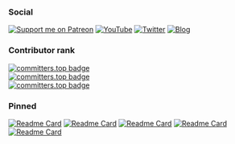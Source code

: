 ### Social

[![Support me on Patreon](https://img.shields.io/badge/Patreon-Support%20me-FF424D?style=flat&logo=patreon&logoColor=white)](https://patreon.com/vycdev)
[![YouTube](https://img.shields.io/badge/YouTube-Subscribe-FF0000?style=flat&logo=youtube&logoColor=white)](https://www.youtube.com/@vycdev) [![Twitter](https://img.shields.io/badge/Twitter-Follow-1DA1F2?style=flat&logo=x&logoColor=white)](https://twitter.com/vycdev) [![Blog](https://img.shields.io/badge/Blog-vycdev.com-2f2f2f?style=flat&logo=obsidian&logoColor=white)](https://vycdev.com)

### Contributor rank

[![committers.top badge](https://user-badge.committers.top/romania/vycdev.svg)](https://user-badge.committers.top/romania/vycdev)</br>
[![committers.top badge](https://user-badge.committers.top/romania_public/vycdev.svg)](https://user-badge.committers.top/romania_public/vycdev)</br>
[![committers.top badge](https://user-badge.committers.top/romania_private/vycdev.svg)](https://user-badge.committers.top/romania_private/vycdev)</br>

### Pinned

[![Readme Card](https://github-readme-stats.vercel.app/api/pin/?username=vycdev&description_lines_count=1&repo=infinity-tic-tac-toe&theme=transparent&show_owner=true)](https://github.com/vycdev/infinity-tic-tac-toe)
[![Readme Card](https://github-readme-stats.vercel.app/api/pin/?username=prescientmoon&description_lines_count=1&repo=doffycup&theme=transparent&show_owner=true)](https://github.com/prescientmoon/doffycup)
[![Readme Card](https://github-readme-stats.vercel.app/api/pin/?username=CCodeCommunity&description_lines_count=1&repo=Codify&theme=transparent&show_owner=true)](https://github.com/CCodeCommunity/Codify)
[![Readme Card](https://github-readme-stats.vercel.app/api/pin/?username=vycdev&description_lines_count=1&repo=cequel-interpreter-lib&theme=transparent&show_owner=true)](https://github.com/vycdev/cequel-interpreter-lib)
[![Readme Card](https://github-readme-stats.vercel.app/api/pin/?username=vycdev&repo=vscode-todo-plus-two&description_lines_count=1&theme=transparent&show_owner=true)](https://github.com/vycdev/vscode-todo-plus-two)
